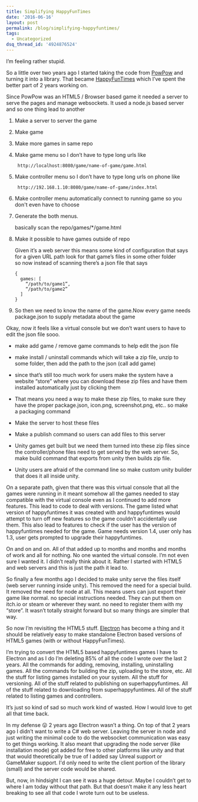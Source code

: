 ```yaml
---
title: Simplifying HappyFunTimes
date: '2016-06-16'
layout: post
permalink: /blog/simplifying-happyfuntimes/
tags:
  - Uncategorized
dsq_thread_id: '4924876524'
---
```

I’m feeling rather stupid.

So a little over two years ago I started taking the code from [PowPow](http://code.google.com/p/powpow) and turning it into a library. That became [HappyFunTimes](http://docs.happyfuntimes.net) which I’ve spent the better part of 2 years working on.

<!-- more -->

Since PowPow was an HTML5 / Browser based game it needed a server to serve the
pages and manage websockets. It used a node.js based server and so one thing
lead to another

1. Make a server to server the game
2. Make game
3. Make more games in same repo
4. Make game menu so I don’t have to type long urls like

        http://localhost:8080/game/name-of-game/game.html

5. Make controller menu so I don’t have to type long urls on phone like

        http://192.168.1.10:8080/game/name-of-game/index.html

6.  Make controller menu automatically connect to running game so you don't even have to choose
7.  Generate the both menus.

    basically scan the repo/games/*/game.html
8.  Make it possible to have games outside of repo

    Given it’s a web server this means some kind of configuration that says for a given URL path look for that game’s files in some other folder so now instead of scanning there’s a json file that says

        {
          games: [
            “/path/to/game1”,
            “/path/to/game2”
          ]
        }

9.  So then we need to know the name of the game.Now every game needs package.json to supply metadata about the game

Okay, now it feels like a virtual console but we don’t want users to have to
edit the json file sooo.

*    make add game / remove game commands to help edit the json file

*   make install / uninstall commands which will take a zip file, unzip to some folder, then add the path to the json (call add game)
*   since that’s still too much work for users make the system have a website “store” where you can download these zip files and have them installed automatically just by clicking them
*   That means you need a way to make these zip files, to make sure they have the proper package.json, icon.png, screenshot.png, etc.. so make a packaging command
*   Make the server to host these files
*   Make a publish command so users can add files to this server
*   Unity games get built but we need them turned into these zip files since the controller/phone files need to get served by the web server. So, make build command that exports from unity then builds zip file.
*   Unity users are afraid of the command line so make custom unity builder that does it all inside unity.

On a separate path, given that there was this virtual console that all the
games were running in it meant somehow all the games needed to stay compatible
with the virtual console even as I continued to add more features. This lead to
code to deal with versions. The game listed what version of happyfuntimes it
was created with and happyfuntimes would attempt to turn off new features so
the game couldn’t accidentally use them. This also lead to features to check if
the user has the version of happyfuntimes needed for the game. Game needs
version 1.4, user only has 1.3, user gets prompted to upgrade their
happyfuntimes.

On and on and on. All of that added up to months and months and months of work
and all for nothing. No one wanted the virtual console. I’m not even sure I
wanted it. I didn’t really think about it. Rather I started with HTML5 and web
servers and this is just the path it lead to.

So finally a few months ago I decided to make unity serve the files itself (web
server running inside unity). This removed the need for a special build. It
removed the need for node at all. This means users can just export their game
like normal. no special instructions needed. They can put them on itch.io or
steam or wherever they want. no need to register them with my “store”. It
wasn’t totally straight forward but so many things are simpler that way.

So now I’m revisiting the HTML5 stuff. [Electron](http://electron.github.io) has become a thing and it should be relatively easy to make standalone
Electron based versions of HTML5 games (with or without HappyFunTimes).

I’m trying to convert the HTML5 based happyfuntimes games I have to Electron
and as I do I’m deleting 85% of all the code I wrote over the last 2 years. All
the commands for adding, removing, installing, uninstalling games. All the
commands for building the zip, uploading to the store, etc. All the stuff for
listing games installed on your system. All the stuff for versioning. All of
the stuff related to publishing on superhappyfuntimes. All of the stuff related
to downloading from superhappyfuntimes. All of the stuff related to listing
games and controllers.

It’s just so kind of sad so much work kind of wasted. How I would love to get
all that time back.

In my defense &#128539; 2 years ago Electron wasn’t a thing. On top of that 2
years ago I didn’t want to write a C&num; web server. Leaving the server in
node and just writing the minimal code to do the websocket communication was
easy to get things working. It also meant that upgrading the node server (like
installation mode) got added for free to other platforms like unity and that
that would theoretically be true of I added say Unreal support or GameMaker
support. I'd only need to write the client portion of the library (small) and
the server code would be shared.

But, now, in hindsight I can see it was a huge detour. Maybe I couldn’t get to
where I am today without that path. But that doesn’t make it any less heart
breaking to see all that code I wrote turn out to be useless.


